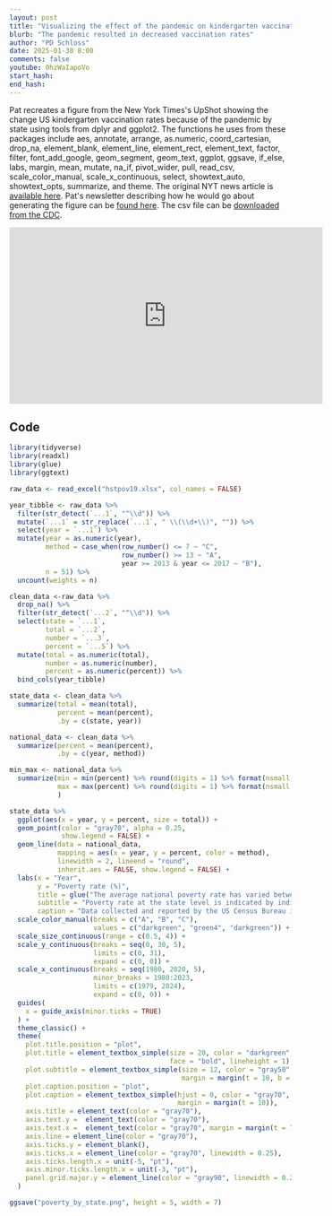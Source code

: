 ```yaml
---
layout: post
title: "Visualizing the effect of the pandemic on kindergarten vaccination rates with dplyr and ggplot2 (CC337)"
blurb: "The pandemic resulted in decreased vaccination rates"
author: "PD Schloss"
date: 2025-01-30 8:00
comments: false
youtube: 0hzWaIapoVo
start_hash: 
end_hash: 
---
```


Pat recreates a figure from the New York Times's UpShot showing the change US kindergarten vaccination rates because of the pandemic by state using tools from dplyr and ggplot2. The functions he uses from these packages include aes, annotate, arrange, as.numeric, coord_cartesian, drop_na, element_blank, element_line, element_rect, element_text, factor, filter, font_add_google, geom_segment, geom_text, ggplot, ggsave, if_else, labs, margin, mean, mutate, na_if, pivot_wider, pull, read_csv, scale_color_manual, scale_x_continuous, select, showtext_auto, showtext_opts, summarize, and theme. The original NYT news article is [available here](https://www.nytimes.com/interactive/2025/01/13/upshot/vaccination-rates.html). Pat's newsletter describing how he would go about generating the figure can be [found here](https://shop.riffomonas.org/posts/data-visualization-as-a-vaccination-against-ignorance). The csv file can be [downloaded from the CDC](https://data.cdc.gov/Vaccinations/Vaccination-Coverage-and-Exemptions-among-Kinderga/ijqb-a7ye/about_data).

<iframe style="margin: 0 auto;display:block;" width="560" height="315" src="https://www.youtube.com/embed/{{ page.youtube }}" frameborder="0" allow="accelerometer; autoplay; encrypted-media; gyroscope; picture-in-picture" allowfullscreen></iframe>

## Code

```R
library(tidyverse)
library(readxl)
library(glue)
library(ggtext)

raw_data <- read_excel("hstpov19.xlsx", col_names = FALSE)

year_tibble <- raw_data %>%
  filter(str_detect(`...1`, "^\\d")) %>%
  mutate(`...1` = str_replace(`...1`, " \\(\\d+\\)", "")) %>%
  select(year = `...1`) %>%
  mutate(year = as.numeric(year),
         method = case_when(row_number() <= 7 ~ "C",
                            row_number() >= 13 ~ "A",
                            year >= 2013 & year <= 2017 ~ "B"),
         n = 51) %>%
  uncount(weights = n)

clean_data <-raw_data %>%
  drop_na() %>%
  filter(str_detect(`...2`, "^\\d")) %>%
  select(state = `...1`,
         total = `...2`,
         number = `...3`,
         percent = `...5`) %>%
  mutate(total = as.numeric(total),
         number = as.numeric(number),
         percent = as.numeric(percent)) %>%
  bind_cols(year_tibble)

state_data <- clean_data %>%
  summarize(total = mean(total),
            percent = mean(percent),
            .by = c(state, year))

national_data <- clean_data %>%
  summarize(percent = mean(percent),
            .by = c(year, method))

min_max <- national_data %>%
  summarize(min = min(percent) %>% round(digits = 1) %>% format(nsmall = 1),
            max = max(percent) %>% round(digits = 1) %>% format(nsmall = 1)
            )

state_data %>%
  ggplot(aes(x = year, y = percent, size = total)) +
  geom_point(color = "gray70", alpha = 0.25,
             show.legend = FALSE) +
  geom_line(data = national_data,
            mapping = aes(x = year, y = percent, color = method),
            linewidth = 2, lineend = "round",
            inherit.aes = FALSE, show.legend = FALSE) +
  labs(x = "Year",
       y = "Poverty rate (%)",
       title = glue("The average national poverty rate has varied between {min_max$min} and {min_max$max}% since 1980"),
       subtitle = "Poverty rate at the state level is indicated by individual points, which are sized to their overall population size",
       caption = "Data collected and reported by the US Census Bureau in 2024<br>Table 10 from https:\\/\\/www.census.gov/data/tables/time-series/demo/income-poverty/historical-poverty-people.html") +
  scale_color_manual(breaks = c("A", "B", "C"),
                     values = c("darkgreen", "green4", "darkgreen")) +
  scale_size_continuous(range = c(0.5, 4)) +
  scale_y_continuous(breaks = seq(0, 30, 5),
                     limits = c(0, 31),
                     expand = c(0, 0)) +
  scale_x_continuous(breaks = seq(1980, 2020, 5),
                     minor_breaks = 1980:2023,
                     limits = c(1979, 2024),
                     expand = c(0, 0)) +
  guides(
    x = guide_axis(minor.ticks = TRUE)
  ) +
  theme_classic() +
  theme(
    plot.title.position = "plot",
    plot.title = element_textbox_simple(size = 20, color = "darkgreen",
                                        face = "bold", lineheight = 1),
    plot.subtitle = element_textbox_simple(size = 12, color = "gray50",
                                           margin = margin(t = 10, b = 10)),
    plot.caption.position = "plot",
    plot.caption = element_textbox_simple(hjust = 0, color = "gray70",
                                          margin = margin(t = 10)),
    axis.title = element_text(color = "gray70"),
    axis.text.y =  element_text(color = "gray70"),
    axis.text.x =  element_text(color = "gray70", margin = margin(t = 7)),
    axis.line = element_line(color = "gray70"),
    axis.ticks.y = element_blank(),
    axis.ticks.x = element_line(color = "gray70", linewidth = 0.25),
    axis.ticks.length.x = unit(-5, "pt"),
    axis.minor.ticks.length.x = unit(-3, "pt"),
    panel.grid.major.y = element_line(color = "gray90", linewidth = 0.25)
  )

ggsave("poverty_by_state.png", height = 5, width = 7)
```
